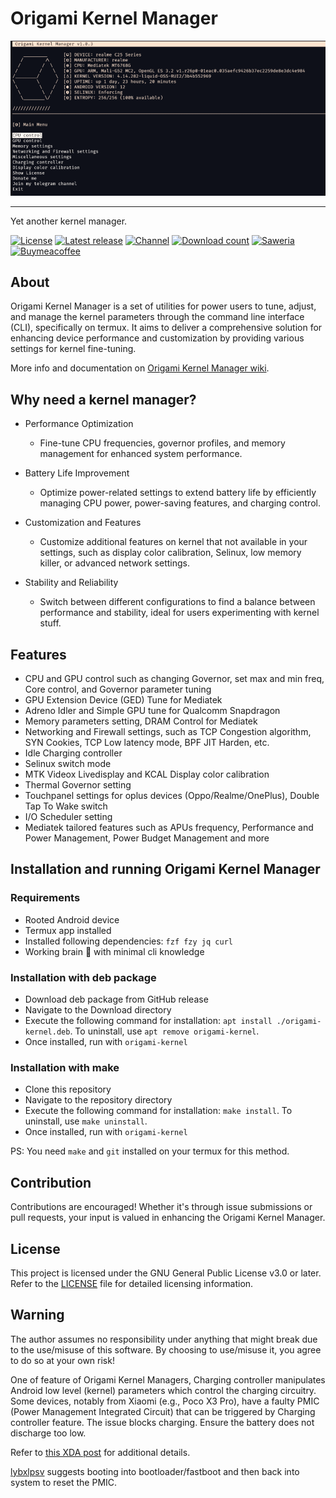 # Origami Kernel Manager

![Hero image for Origami Kernel Manager](.assets/new_hero_img.png)

---

Yet another kernel manager.

[![License](https://img.shields.io/badge/GNU-white?style=for-the-badge&logo=andela&logoColor=white&label=License&labelColor=222)](./LICENSE)
[![Latest release](https://img.shields.io/github/v/release/rem01gaming/origami_kernel_manager?label=Release&style=for-the-badge&logo=github&logoColor=white&labelColor=222)](https://github.com/rem01gaming/origami_kernel_manager/releases/latest)
[![Channel](https://img.shields.io/badge/Follow-Telegram-white.svg?style=for-the-badge&logo=telegram&logoColor=white&labelColor=222)](https://t.me/rem01schannel)
[![Download count](https://img.shields.io/github/downloads/rem01gaming/origami_kernel_manager/total?style=for-the-badge&logoColor=white&labelColor=222)](https://github.com/Rem01Gaming/origami_kernel_manager/releases)
[![Saweria](https://img.shields.io/badge/donate-white?style=for-the-badge&logo=iconjar&logoColor=white&label=Saweria&labelColor=222)](https://saweria.co/Rem01Gaming)
[![Buymeacoffee](https://img.shields.io/badge/donate-white?style=for-the-badge&logo=buy-me-a-coffee&logoColor=white&label=Buymeacoffee&labelColor=222)](https://www.buymeacoffee.com/Rem01Gaming)

## About

Origami Kernel Manager is a set of utilities for power users to tune, adjust, and manage the kernel parameters through the command line interface (CLI), specifically on termux. It aims to deliver a comprehensive solution for enhancing device performance and customization by providing various settings for kernel fine-tuning.

More info and documentation on [Origami Kernel Manager wiki](https://github.com/Rem01Gaming/origami_kernel_manager/wiki).

## Why need a kernel manager?

- Performance Optimization
  - Fine-tune CPU frequencies, governor profiles, and memory management for enhanced system performance.

- Battery Life Improvement
  - Optimize power-related settings to extend battery life by efficiently managing CPU power, power-saving features, and charging control.

- Customization and Features
  - Customize additional features on kernel that not available in your settings, such as display color calibration, Selinux, low memory killer, or advanced network settings.

- Stability and Reliability
  - Switch between different configurations to find a balance between performance and stability, ideal for users experimenting with kernel stuff.

## Features
- CPU and GPU control such as changing Governor, set max and min freq, Core control, and Governor parameter tuning
- GPU Extension Device (GED) Tune for Mediatek
- Adreno Idler and Simple GPU tune for Qualcomm Snapdragon
- Memory parameters setting, DRAM Control for Mediatek
- Networking and Firewall settings, such as TCP Congestion algorithm, SYN Cookies, TCP Low latency mode, BPF JIT Harden, etc.
- Idle Charging controller
- Selinux switch mode
- MTK Videox Livedisplay and KCAL Display color calibration
- Thermal Governor setting
- Touchpanel settings for oplus devices (Oppo/Realme/OnePlus), Double Tap To Wake switch
- I/O Scheduler setting
- Mediatek tailored features such as APUs frequency, Performance and Power Management, Power Budget Management and more

## Installation and running Origami Kernel Manager

### Requirements
- Rooted Android device
- Termux app installed
- Installed following dependencies: `fzf fzy jq curl`
- Working brain 🧠 with minimal cli knowledge

### Installation with deb package
- Download deb package from GitHub release
- Navigate to the Download directory
- Execute the following command for installation: `apt install ./origami-kernel.deb`. To uninstall, use `apt remove origami-kernel`.
- Once installed, run with `origami-kernel`

### Installation with make
- Clone this repository
- Navigate to the repository directory
- Execute the following command for installation: `make install`. To uninstall, use `make uninstall`.
- Once installed, run with `origami-kernel`

PS: You need `make` and `git` installed on your termux for this method.

## Contribution

Contributions are encouraged! Whether it's through issue submissions or pull requests, your input is valued in enhancing the Origami Kernel Manager.

## License

This project is licensed under the GNU General Public License v3.0 or later. Refer to the [LICENSE](/LICENSE) file for detailed licensing information.

## Warning

The author assumes no responsibility under anything that might break due to the use/misuse of this software. By choosing to use/misuse it, you agree to do so at your own risk!

One of feature of Origami Kernel Managers, Charging controller manipulates Android low level (kernel) parameters which control the charging circuitry. Some devices, notably from Xiaomi (e.g., Poco X3 Pro), have a faulty PMIC (Power Management Integrated Circuit) that can be triggered by Charging controller feature. The issue blocks charging. Ensure the battery does not discharge too low.

Refer to [this XDA post](https://xdaforums.com/t/rom-official-arrowos-11-0-android-11-0-vayu-bhima.4267263/page-14#post-85119331) for additional details.

[lybxlpsv](https://github.com/lybxlpsv) suggests booting into bootloader/fastboot and then back into system to reset the PMIC.

